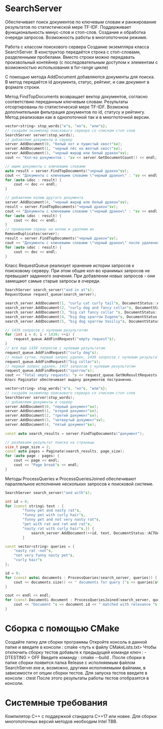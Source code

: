 # SearchServer
Обеспечивает поиск документов по ключевым словам и ранжирование результатов по статистической мере TF-IDF. Поддерживает функциональность минус-слов и стоп-слов. Создание и обработка очереди запросов. Возможность работы в многопоточном режиме.

Работа с классом поискового сервера
Создание экземпляра класса SearchServer. В конструктор передаётся строка с стоп-словами, разделенными пробелами. Вместо строки можно передавать произвольный контейнер (с последовательным доступом к элементам с возможностью использования в for-range цикле)

С помощью метода AddDocument добавляются документы для поиска. В метод передаётся id документа, статус, рейтинг, и сам документ в формате строки.

Метод FindTopDocuments возвращает вектор документов, согласно соответствию переданным ключевым словам. Результаты отсортированы по статистической мере TF-IDF. Возможна дополнительная фильтрация документов по id, статусу и рейтингу. Метод реализован как в однопоточной так и в многпоточной версии.
```c++
vector<string> stop_words{"и"s, "но"s, "или"s};
// создаём экземпляр поискового сервера со списком стоп слов
SearchServer server(stop_words);
// добавляем документы в сервер
server.AddDocument(0, "белый кот и пушистый хвост"sv);
server.AddDocument(1, "черный пёс но желтый хвост"sv);
server.AddDocument(3, "черный жираф или белый дракон"sv);
cout << "Кол-во документов : "sv << server.GetDocumentCount() << endl;

// ищем документы с ключевыми словами
auto result = server.FindTopDocuments("черный дракон"sv);
cout << "Документы с ключевыми словами \"черный дракон\" : "sv << endl;
for (auto &doc : result) {
    cout << doc << endl;
}

// добавляем копию другого документа
server.AddDocument(4, "черный жираф или белый дракон"sv);
result = server.FindTopDocuments("черный дракон"sv);
cout << "Документы с ключевыми словами \"черный дракон\" : "sv << endl;
for (auto &doc : result) {
    cout << doc << endl;
}
// проверяем сервер на копии и удаляем их
RemoveDuplicates(server);
result = server.FindTopDocuments("черный дракон"sv);
cout << "Документы с ключевыми словами \"черный дракон\" после удаления копий : "sv << endl;
for (auto &doc : result) {
    cout << doc << endl;
}
```
Класс RequestQueue реализует хранение истории запросов к поисковому серверу. При этом общее кол-во хранимых запросов не превышает заданного значения. При добавлении новых запросов - они замещают самые старые запросы в очереди.
```c++
SearchServer search_server("and in at"s);
RequestQueue request_queue(search_server);

search_server.AddDocument(1, "curly cat curly tail"s, DocumentStatus::ACTUAL, {7, 2, 7});
search_server.AddDocument(2, "curly dog and fancy collar"s, DocumentStatus::ACTUAL, {1, 2, 3});
search_server.AddDocument(3, "big cat fancy collar "s, DocumentStatus::ACTUAL, {1, 2, 8});
search_server.AddDocument(4, "big dog sparrow Eugene"s, DocumentStatus::ACTUAL, {1, 3, 2});
search_server.AddDocument(5, "big dog sparrow Vasiliy"s, DocumentStatus::ACTUAL, {1, 1, 1});

// 1439 запросов с нулевым результатом
for (int i = 0; i < 1439; ++i) {
    request_queue.AddFindRequest("empty request"s);
}
// все еще 1439 запросов с нулевым результатом
request_queue.AddFindRequest("curly dog"s);
// новые сутки, первый запрос удален, 1438 запросов с нулевым результатом
request_queue.AddFindRequest("big collar"s);
// первый запрос удален, 1437 запросов с нулевым результатом
request_queue.AddFindRequest("sparrow"s);
cout << "Total empty requests: "s << request_queue.GetNoResultRequests() << endl;
Класс Paginator обеспечивает выдачу документов постранично.

vector<string> stop_words{"и"s, "но"s, "или"s};
// создаём экземпляр поискового сервера со списком стоп слов
SearchServer server(stop_words);
// добавляем документы в сервер
server.AddDocument(0, "первый документ"sv);
server.AddDocument(1, "второй документ"sv);
server.AddDocument(2, "третий документ"sv);
server.AddDocument(3, "четвертый документ"sv);
server.AddDocument(4, "пятый документ"sv);
        
const auto search_results = server.FindTopDocuments("документ");

// разбиваем результат поиска на страницы
size_t page_size = 2;
const auto pages = Paginate(search_results, page_size);
for (auto page : pages) {
    cout << page << endl;
    cout << "Page break"s << endl;
}
```
Методы ProcessQueries и ProcessQueriesJoined обеспечивают параллельное исполнение нескольких запросов к поисковой системе.
```c++
SearchServer search_server("and with"s);

int id = 0;
for (const string& text : {
        "funny pet and nasty rat"s,
        "funny pet with curly hair"s,
        "funny pet and not very nasty rat"s,
        "pet with rat and rat and rat"s,
        "nasty rat with curly hair"s,}) {
            search_server.AddDocument(++id, text, DocumentStatus::ACTUAL, {1, 2});
        }

const vector<string> queries = {
    "nasty rat -not"s,
    "not very funny nasty pet"s,
    "curly hair"s
};

id = 0;
for (const auto& documents : ProcessQueries(search_server, queries)) {
    cout << documents.size() << " documents for query ["s << queries[static_cast<size_t>(id++)] << "]"s << endl;
}

cout << endl << endl;
for (const Document& document : ProcessQueriesJoined(search_server, queries)) {
    cout << "Document "s << document.id << " matched with relevance "s << document.relevance << endl;
}
```
# Сборка с помощью CMake
Создайте папку для сборки программы
Откройте консоль в данной папке и введите в консоли : cmake <путь к файлу CMakeLists.txt>
Чтобы отключить сборку тестов добавьте к предыдущей команде ключ : -DTESTING = OFF
Введите команду : cmake --build .
После сборки в папке сборки появится папка Release с исполняемым файлом SearchServer.exe и, возможно, другими исполняемыми файлами, в зависимости от опции сборки тестов.
Для запуска тестов введите в консоли : ctest После этого результаты работы тестов отобразятся в консоли.
# Системные требования
Компилятор С++ с поддержкой стандарта C++17 или новее.
Для сборки многопоточных версий методов необходим Intel TBB.
